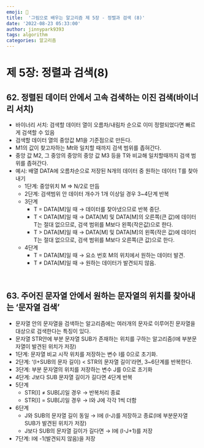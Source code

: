 ```yaml
---
emoji: 🤖
title:  '그림으로 배우는 알고리즘 제 5장 - 정렬과 검색 (8)'
date: '2022-08-23 05:33:00'
author: jinnypark9393
tags: algorithm
categories: 알고리즘
---
```


# 제 5장: 정렬과 검색(8)

## 62. 정렬된 데이터 안에서 고속 검색하는 이진 검색(바이너리 서치)

- 바이너리 서치: 검색할 데이터 열이 오름차/내림차 순으로 이미 정렬되었다면 빠르게 검색할 수 있음
- 검색할 데이터 열의 중앙값 M1을 기준점으로 만든다.
- M1의 값이 찾고자하는 Mt와 일치할 때까지 검색 범위를 좁혀간다.
- 중앙 값 M2, 그 중앙의 중앙의 중앙 값 M3 등을 T와 비교해 일치할때까지 검색 범위를 좁혀간다.
- 예시: 배열 DATA에 오름차순으로 저장된 N개의 데이터 중 원하는 데이터 T를 찾아내기
    - 1단계: 중앙위치 M ⇒ N/2로 만듬
    - 2단계: 검색범위 안 데이터 개수가 1개 이상일 경우 3~4단계 반복
    - 3단계
        - T = DATA[M]일 때 → 데이터를 찾아냈으므로 반복 중단.
        - T < DATA[M]일 때 → DATA[M] 및 DATA[M]의 오른쪽(큰 값)에 데이터 T는 절대 없으므로, 검색 범위를 M보다 왼쪽(작은값)으로 한다.
        - T > DATA[M]일 때 → DATA[M] 및 DATA[M]의 왼쪽(작은 값)에 데이터 T는 절대 없으므로, 검색 범위를 M보다 오른쪽(큰 값)으로 한다.
    - 4단계
        - T = DATA[M]일 때 → 요소 번호 M의 위치에서 원하는 데이터 발견.
        - T ≠ DATA[M]일 때 → 원하는 데이터가 발견되지 않음.

<br/>

## 63. 주어진 문자열 안에서 원하는 문자열의 위치를 찾아내는 ‘문자열 검색’

- 문자열 안의 문자열을 검색하는 알고리즘에는 여러개의 문자로 이루어진 문자열을 대상으로 검색한다는 특징이 있다.
- 문자열 STR안에 부분 문자열 SUB가 존재하는 위치를 구하는 알고리즘(I에 부분문자열이 발견된 위치가 저장)
- 1단계: 문자열 비교 시작 위치를 저장하는 변수 I를 0으로 초기화.
- 2단계: ‘(I+SUB의 문자 길이) < STR의 문자열 길이’라면, 3~6단계를 반복한다.
- 3단계: 부분 문자열의 위치를 저장하는 변수 J를 0으로 초기화
- 4단계: J보다 SUB 문자열 길이가 길다면 4단계 반복
- 5단계
    - STR[I] ≠ SUB[J]일 경우 → 반복처리 종료
    - STR[I] = SUB[J]일 경우 → I와 J에 각각 1씩 더함
- 6단계
    - J와 SUB의 문자열 길이 동일 → I에 (I-J)를 저장하고 종료(I에 부분문자열 SUB가 발견된 위치가 저장)
    - J보다 SUB의 문자열 길이가 길다면 → I에 (I-J+1)를 저장
- 7단계: I에 -1(발견되지 않음)을 저장

<br/>